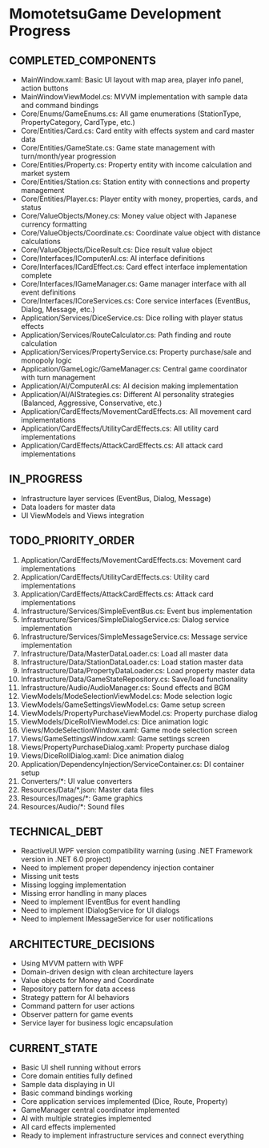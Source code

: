 ﻿# MomotetsuGame Development Progress

## COMPLETED_COMPONENTS
- MainWindow.xaml: Basic UI layout with map area, player info panel, action buttons
- MainWindowViewModel.cs: MVVM implementation with sample data and command bindings
- Core/Enums/GameEnums.cs: All game enumerations (StationType, PropertyCategory, CardType, etc.)
- Core/Entities/Card.cs: Card entity with effects system and card master data
- Core/Entities/GameState.cs: Game state management with turn/month/year progression
- Core/Entities/Property.cs: Property entity with income calculation and market system
- Core/Entities/Station.cs: Station entity with connections and property management
- Core/Entities/Player.cs: Player entity with money, properties, cards, and status
- Core/ValueObjects/Money.cs: Money value object with Japanese currency formatting
- Core/ValueObjects/Coordinate.cs: Coordinate value object with distance calculations
- Core/ValueObjects/DiceResult.cs: Dice result value object
- Core/Interfaces/IComputerAI.cs: AI interface definitions
- Core/Interfaces/ICardEffect.cs: Card effect interface implementation complete
- Core/Interfaces/IGameManager.cs: Game manager interface with all event definitions
- Core/Interfaces/ICoreServices.cs: Core service interfaces (EventBus, Dialog, Message, etc.)
- Application/Services/DiceService.cs: Dice rolling with player status effects
- Application/Services/RouteCalculator.cs: Path finding and route calculation
- Application/Services/PropertyService.cs: Property purchase/sale and monopoly logic
- Application/GameLogic/GameManager.cs: Central game coordinator with turn management
- Application/AI/ComputerAI.cs: AI decision making implementation
- Application/AI/AIStrategies.cs: Different AI personality strategies (Balanced, Aggressive, Conservative, etc.)
- Application/CardEffects/MovementCardEffects.cs: All movement card implementations
- Application/CardEffects/UtilityCardEffects.cs: All utility card implementations
- Application/CardEffects/AttackCardEffects.cs: All attack card implementations

## IN_PROGRESS
- Infrastructure layer services (EventBus, Dialog, Message)
- Data loaders for master data
- UI ViewModels and Views integration

## TODO_PRIORITY_ORDER
1. Application/CardEffects/MovementCardEffects.cs: Movement card implementations
2. Application/CardEffects/UtilityCardEffects.cs: Utility card implementations
3. Application/CardEffects/AttackCardEffects.cs: Attack card implementations
4. Infrastructure/Services/SimpleEventBus.cs: Event bus implementation
5. Infrastructure/Services/SimpleDialogService.cs: Dialog service implementation
6. Infrastructure/Services/SimpleMessageService.cs: Message service implementation
7. Infrastructure/Data/MasterDataLoader.cs: Load all master data
8. Infrastructure/Data/StationDataLoader.cs: Load station master data
9. Infrastructure/Data/PropertyDataLoader.cs: Load property master data
10. Infrastructure/Data/GameStateRepository.cs: Save/load functionality
11. Infrastructure/Audio/AudioManager.cs: Sound effects and BGM
12. ViewModels/ModeSelectionViewModel.cs: Mode selection logic
13. ViewModels/GameSettingsViewModel.cs: Game setup screen
14. ViewModels/PropertyPurchaseViewModel.cs: Property purchase dialog
15. ViewModels/DiceRollViewModel.cs: Dice animation logic
16. Views/ModeSelectionWindow.xaml: Game mode selection screen
17. Views/GameSettingsWindow.xaml: Game settings screen
18. Views/PropertyPurchaseDialog.xaml: Property purchase dialog
19. Views/DiceRollDialog.xaml: Dice animation dialog
20. Application/DependencyInjection/ServiceContainer.cs: DI container setup
21. Converters/*: UI value converters
22. Resources/Data/*.json: Master data files
23. Resources/Images/*: Game graphics
24. Resources/Audio/*: Sound files

## TECHNICAL_DEBT
- ReactiveUI.WPF version compatibility warning (using .NET Framework version in .NET 6.0 project)
- Need to implement proper dependency injection container
- Missing unit tests
- Missing logging implementation
- Missing error handling in many places
- Need to implement IEventBus for event handling
- Need to implement IDialogService for UI dialogs
- Need to implement IMessageService for user notifications

## ARCHITECTURE_DECISIONS
- Using MVVM pattern with WPF
- Domain-driven design with clean architecture layers
- Value objects for Money and Coordinate
- Repository pattern for data access
- Strategy pattern for AI behaviors
- Command pattern for user actions
- Observer pattern for game events
- Service layer for business logic encapsulation

## CURRENT_STATE
- Basic UI shell running without errors
- Core domain entities fully defined
- Sample data displaying in UI
- Basic command bindings working
- Core application services implemented (Dice, Route, Property)
- GameManager central coordinator implemented
- AI with multiple strategies implemented
- All card effects implemented
- Ready to implement infrastructure services and connect everything